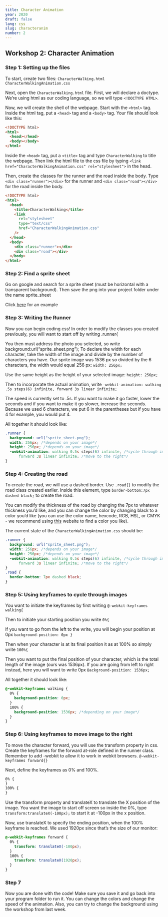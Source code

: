 ```yaml
---
title: Character Animation
year: 2020
draft: false
lang: css
slug: characteranim
number: 2
---
```


## Workshop 2: Character Animation

### Step 1: Setting up the files

To start, create two files: `CharacterWalking.html` `CharacterWalkingAnimation.css`

Next, open the `CharacterWalking.html` file. First, we will declare a doctype. We’re using html as our coding language, so we will type `<!DOCTYPE HTML>`.

Now, we will create the shell of the webpage. Start with the `<html>` tag. Inside the html tag, put a `<head>` tag and a `<body>` tag. Your file should look like this:

```html
<!DOCTYPE html>
<html>
  <head></head>
  <body></body>
</html>
```

Inside the `<head>` tag, put a `<title>` tag and type `CharacterWalking` to title the webpage. Then link the html file to the css file by typing `<link href="CharacterWalkingAnimation.css" rel="stylesheet">` in the head.

Then, create the classes for the runner and the road inside the body. Type `<div class="runner"></div>` for the runner and `<div class="road"></div>` for the road inside the body.

```html
<!DOCTYPE html>
<html>
  <head>
    <title>CharacterWalking</title>
    <link
      rel="stylesheet"
      type="text/css"
      href="CharacterWalkingAnimation.css"
    />
  </head>
  <body>
    <div class="runner"></div>
    <div class="road"></div>
  </body>
</html>
```

### Step 2: Find a sprite sheet

Go on google and search for a sprite sheet (must be horizontal with a transparent background). Then save the png into your project folder under the name sprite_sheet

Click [here](https://www.spriteland.com/sprites/downloads/hobbit-style-sprite-sheet-walk-left.png) for an example

### Step 3: Writing the Runner

Now you can begin coding css! In order to modify the classes you created previously, you will want to start off by writing .runner{

You then must address the photo you selected, so write background:url(“sprite_sheet.png”);
To declare the width for each character, take the width of the image and divide by the number of characters you have. Our sprite image was 1536 px so divided by the 6 characters, the width would equal 256 px:
`width: 256px;`

Use the same height as the height of your selected image:
`height: 256px;`

Then to incorporate the actual animation, write
`-webkit-animation: walking .5s steps(6) infinite, forward 3s linear infinite;`

The speed is currently set to .5s. If you want to make it go faster, lower the seconds and if you want to make it go slower, increase the seconds. Because we used 6 characters, we put 6 in the parentheses but if you have 4 for example, you would put 4.

All together it should look like:

```css
.runner {
  background: url("sprite_sheet.png");
  width: 256px; /*depends on your image*/
  height: 256px; /*depends on your image*/
  -webkit-animation: walking 0.5s steps(6) infinite, /*cycle through images*/
      forward 3s linear infinite; /*move to the right*/
}
```

### Step 4: Creating the road

To create the road, we will use a dashed border. Use `.road{}` to modify the road class created earlier. Inside this element, type `border-bottom:7px dashed black;` to create the road.

You can modify the thickness of the road by changing the 7px to whatever thickness you’d like, and you can change the color by changing black to a color you’d like (you can use the color name, hexcode, RGB, HSL, or CMYK - we recommend using [this](https://htmlcolorcodes.com/) website to find a color you like).

The current state of the `CharacterWalkingAnimation.css` should be:

```css
.runner {
  background: url("sprite_sheet.png");
  width: 256px; /*depends on your image*/
  height: 256px; /*depends on your image*/
  -webkit-animation: walking 0.5s steps(6) infinite, /*cycle through images, number of steps depends on your image*/
      forward 3s linear infinite; /*move to the right*/
}
.road {
  border-bottom: 7px dashed black;
}
```

### Step 5: Using keyframes to cycle through images

You want to initiate the keyframes by first writing
`@-webkit-keyframes walking{`

Then to initiate your starting position you write
`0%{`

If you want to go from the left to the write, you will begin your position at 0px
`background-position: 0px }`

Then when your character is at its final position it as at 100% so simply write
`100%{`

Then you want to put the final position of your character, which is the total length of the image (ours was 1536px). If you are going from left to right instead, here you will want to write 0px
`Background-position: 1536px;`

All together it should look like:

```css
@-webkit-keyframes walking {
  0% {
    background-position: 0px;
  }
  100% {
    background-position: 1536px; /*depending on your image*/
  }
}
```

### Step 6: Using keyframes to move image to the right

To move the character forward, you will use the transform property in css. Create the keyframes for the forward at-role defined in the runner class. Remember to add -webkit to allow it to work in webkit browsers. `@-webkit-keyframes forward{}`

Next, define the keyframes as 0% and 100%.

```css
0% {
}
100% {
}
```

Use the transform property and translateX to translate the X position of the image. You want the image to start off screen so inside the 0%, type `transform:translateX(-100px);` to start it at -100px in the x position.

Now, use translateX to specify the ending position, when the 100% keyframe is reached. We used 1920px since that’s the size of our monitor:

```css
@-webkit-keyframes forward {
  0% {
    transform: translateX(-100px);
  }
  100% {
    transform: translateX(1920px);
  }
}
```

### Step 7

Now you are done with the code! Make sure you save it and go back into your program folder to run it. You can change the colors and change the speed of the animation. Also, you can try to change the background using the workshop from last week.
